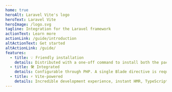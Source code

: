 ```yaml
---
home: true
heroAlt: Laravel Vite's logo
heroText: Laravel Vite
heroImage: /logo.svg
tagline: Integration for the Laravel framework
actionText: Learn more
actionLink: /guide/introduction
altActionText: Get started
altActionLink: /guide/
features:
  - title: 💡 Friendly installation
    details: Distributed with a one-off command to install both the package and Vite.
  - title: 🛠️ Integrated
    details: Configurable through PHP. A single Blade directive is required to get started.
  - title: ⚡️ Vite-powered
    details: Incredible development experience, instant HMR, TypeScript support, and more.
---
```


